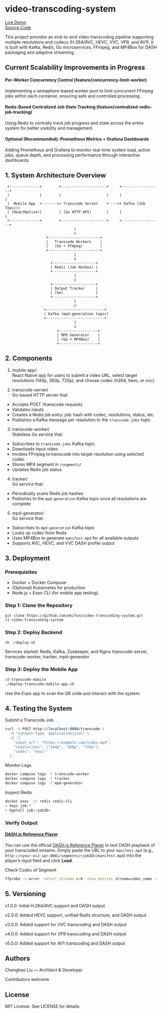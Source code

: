 # video-transcoding-system

[Live Demo](https://ekifun.github.io/video-transcoding-system/)  
[Source Code](https://github.com/ekifun/video-transcoding-system/)


This project provides an end-to-end video transcoding pipeline supporting multiple resolutions and codecs (H.264/AVC, HEVC, VVC, VP9, and AV1). It is built with Kafka, Redis, Go microservices, FFmpeg, and MP4Box for DASH packaging and adaptive streaming.

## Current Scalability Improvements in Progress
#### Per-Worker Concurrency Control (feature/concurrency-limit-worker)
Implementing a semaphore-based worker pool to limit concurrent FFmpeg jobs within each container, ensuring safe and controlled processing.
#### Redis-Based Centralized Job State Tracking (feature/centralized-redis-job-tracking)
Using Redis to centrally track job progress and state across the entire system for better visibility and management.
#### Optional (Recommended): Prometheus Metrics + Grafana Dashboards
Adding Prometheus and Grafana to monitor real-time system load, active jobs, queue depth, and processing performance through interactive dashboards.

## 1. System Architecture Overview
     +--------------+        +---------------------+     +------------------+
     |              |        |                     |     |                  |
     |  Mobile App  +------->+ Transcode Server    +---->+ Kafka (Job Topic)|
     | (ReactNative)|        | (Go HTTP API)       |     |                  |
     +--------------+        +---------------------+     +------------------+
                                    |
                                    v
                       +------------------------+
                       |   Transcode Workers    |
                       |   (Go + FFmpeg)        |
                       +------------------------+
                                    |
                                    v
                         +--------------------+
                         | Redis (Job Hashes) |
                         +--------------------+
                                    |
                                    v
                         +--------------------+
                         | Output Tracker     |
                         | (Go)               |
                         +--------------------+
                                    |
                                    v
                      +---------------------------+
                      | Kafka (mpd-generation topic)
                      +---------------------------+
                                    |
                                    v
                            +------------------+
                            | MPD Generator    |
                            | (Go + MP4Box)    |
                            +------------------+

## 2. Components

1. mobile-app/  
React Native app for users to submit a video URL, select target resolutions (144p, 360p, 720p), and choose codec (h264, hevc, or vvc).

2. transcode-server/  
Go-based HTTP server that:
- Accepts POST /transcode requests  
- Validates inputs  
- Creates a Redis job entry: job:<jobID> hash with codec, resolutions, status, etc.  
- Publishes a Kafka message per resolution to the `transcode-jobs` topic  

3. transcode-worker/  
Stateless Go service that:
- Subscribes to `transcode-jobs` Kafka topic  
- Downloads input video  
- Invokes FFmpeg to transcode into target resolution using selected codec  
- Stores MP4 segment in `/segments/`  
- Updates Redis job status  

4. tracker/  
Go service that:
- Periodically scans Redis job hashes  
- Publishes to the `mpd-generation` Kafka topic once all resolutions are complete  

5. mpd-generator/  
Go service that:
- Subscribes to `mpd-generation` Kafka topic  
- Looks up codec from Redis  
- Uses MP4Box to generate `manifest.mpd` for all available outputs  
- Supports AVC, HEVC, and VVC DASH profile output  

## 3. Deployment

### Prerequisites
- Docker + Docker Compose  
- (Optional) Kubernetes for production  
- Node.js + Expo CLI (for mobile app testing)  

### Step 1: Clone the Repository
```bash
git clone https://github.com/ekifun/video-transcoding-system.git
cd video-transcoding-system
```
### Step 2: Deploy Backend
```bash
sh ./deploy.sh
```
Services started:
Redis, Kafka, Zookeeper, and Nginx
transcode-server, transcode-worker, tracker, mpd-generator
### Step 3: Deploy the Mobile App
```bash
cd transcode-mobile
./deploy-transcode-mobile-app.sh
```
Use the Expo app to scan the QR code and interact with the system.
## 4. Testing the System
Submit a Transcode Job
```bash
curl -X POST http://localhost:8080/transcode \
  -H "Content-Type: application/json" \
  -d '{
    "input_url": "https://example.com/video.mp4",
    "resolutions": ["144p", "360p", "720p"],
    "codec": "hevc"
  }'
```
Monitor Logs
```bash
docker compose logs -f transcode-worker
docker compose logs -f tracker
docker compose logs -f mpd-generator
```
Inspect Redis
```bash
docker exec -it redis redis-cli
> keys job:*
> hgetall job:<jobID>
```
### Verify Output

#### [DASH.js Reference Player](https://reference.dashif.org/dash.js/latest/samples/dash-if-reference-player/index.html)

You can use the official [DASH.js Reference Player](https://reference.dashif.org/dash.js/latest/samples/dash-if-reference-player/index.html) to test DASH playback of your transcoded streams. Simply paste the URL to your `manifest.mpd` (e.g., `http://<your-ec2-ip>:8081/segments/<jobID>/manifest.mpd`) into the player’s input field and click **Load**.

Check Codec of Segment
```bash
ffprobe -v error -select_streams v:0 -show_entries stream=codec_name -of default=noprint_wrappers=1:nokey=1 file.mp4
```
## 5. Versioning

v1.0.0: Initial H.264/AVC support and DASH output

v2.0.0: Added HEVC support, unified Redis structure, and DASH output

v3.0.0: Added support for VVC transcoding and DASH output

v4.0.0: Added support for VP9 transcoding and DASH output

v5.0.0: Added support for AV1 transcoding and DASH output

## Authors

Chenghao Liu — Architect & Developer

Contributors welcome

## License

MIT License. See LICENSE for details.